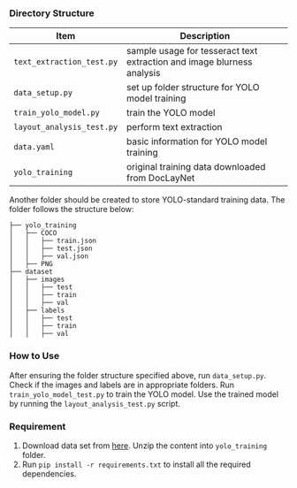 ### Directory Structure
| Item | Description |
|--------|--------|
| `text_extraction_test.py` | sample usage for tesseract text extraction and image blurness analysis |
| `data_setup.py` | set up folder structure for YOLO model training |
| `train_yolo_model.py` | train the YOLO model |
| `layout_analysis_test.py` | perform text extraction |
| `data.yaml` | basic information for YOLO model training |
| `yolo_training` | original training data downloaded from DocLayNet |

Another folder should be created to store YOLO-standard training data. The folder follows the structure below:
```
├── yolo_training
│   ├── COCO
│   │   ├── train.json
│   │   ├── test.json
│   │   ├── val.json
│   ├── PNG
├── dataset
│   ├── images
│   │   ├── test
│   │   ├── train
│   │   ├── val
│   ├── labels
│   │   ├── test
│   │   ├── train
│   │   ├── val
```

### How to Use
After ensuring the folder structure specified above, run `data_setup.py`. Check if the images and labels are in appropriate folders. Run `train_yolo_model_test.py` to train the YOLO model. Use the trained model by running the `layout_analysis_test.py` script.

### Requirement
1. Download data set from [here](https://codait-cos-dax.s3.us.cloud-object-storage.appdomain.cloud/dax-doclaynet/1.0.0/DocLayNet_core.zip). Unzip the content into `yolo_training` folder.
2. Run `pip install -r requirements.txt` to install all the required dependencies.